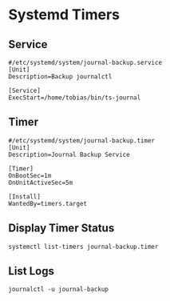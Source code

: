 # Systemd Timers

## Service
	#/etc/systemd/system/journal-backup.service
	[Unit]
	Description=Backup journalctl

	[Service]
	ExecStart=/home/tobias/bin/ts-journal

## Timer
	#/etc/systemd/system/journal-backup.timer
	[Unit]
	Description=Journal Backup Service

	[Timer]
	OnBootSec=1m
	OnUnitActiveSec=5m

	[Install]
	WantedBy=timers.target

## Display Timer Status

	systemctl list-timers journal-backup.timer

## List Logs
	
	journalctl -u journal-backup


